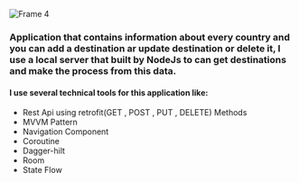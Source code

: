 
![Frame 4](https://github.com/rehamYahia/GloboFly/assets/63594588/ad20f604-1d5f-429f-a6f4-5b8d693134ad)
### Application that contains information about every country and you can add a destination ar update destination or delete it, I use a local server that built by NodeJs to can get destinations and make the process from this data. 
#### __I use several technical tools for this application like:__
- Rest Api using retrofit(GET , POST , PUT , DELETE) Methods
- MVVM Pattern
- Navigation Component
- Coroutine
- Dagger-hilt
- Room
- State Flow

